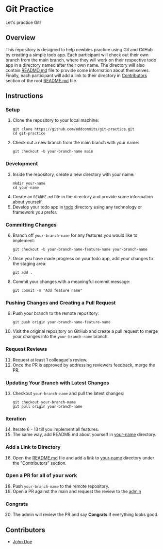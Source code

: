 # Git Practice
Let's practice Git!

## Overview
This repository is designed to help newbies practice using Git and GitHub by creating a simple todo app. Each participant will check out their own branch from the main branch, where they will work on their respective todo app in a directory named after their own name. The directory will also contain [READMD.md](./john-doe/README.md) file to provide some information about themselves. Finally, each participant will add a link to their directory in [Contributors](#contributors) section of the root [README.md](#git-practice) file.

## Instructions
### Setup
1. Clone the repository to your local machine:
   ```
   git clone https://github.com/oddcommits/git-practice.git
   cd git-practice
   ```
2. Check out a new branch from the main branch with your name:
   ```
   git checkout -b your-branch-name main
   ```

### Development
3. Inside the repository, create a new directory with your name:
   ```
   mkdir your-name
   cd your-name
   ```
4. Create an `README.md` file in the directory and provide some information about yourself.
5. Develop your todo app in [todo](./john-doe/todo/) directory using any technology or framework you prefer.

### Committing Changes
6. Branch off `your-branch-name` for any features you would like to implement:
   ```
   git checkout -b your-branch-name-feature-name your-branch-name
   ```
7. Once you have made progress on your todo app, add your changes to the staging area:
   ```
   git add .
   ```
8. Commit your changes with a meaningful commit message:
   ```
   git commit -m "Add feature name"
   ```

### Pushing Changes and Creating a Pull Request
9. Push your branch to the remote repository:
   ```
   git push origin your-branch-name-feature-name
   ```
10. Visit the original repository on GitHub and create a pull request to merge your changes into the `your-branch-name` branch.

### Request Reviews
11. Request at least 1 colleague's review.
12. Once the PR is approved by addressing reviewers feedback, merge the PR.

### Updating Your Branch with Latest Changes
13. Checkout `your-branch-name` and pull the latest changes:
    ```
    git checkout your-branch-name
    git pull origin your-branch-name
    ```

### Iteration
14. Iterate 6 - 13 till you implement all features.
15. The same way, add README.md about yourself in [your-name](./john-doe/) directory.

### Add a Link to Directory
16. Open the [README.md](./README.md) file and add a link to [your-name](./john-doe/) directory under the "Contributors" section.

### Open a PR for all of your work
18. Push `your-branch-name` to the remote repository.
19. Open a PR against the main and request the review to the [admin](https://github.com/oddcommits)

### Congrats
20. The admin will review the PR and say **Congrats** if everything looks good.

## Contributors
- [John Doe](./john-doe/me.md)
